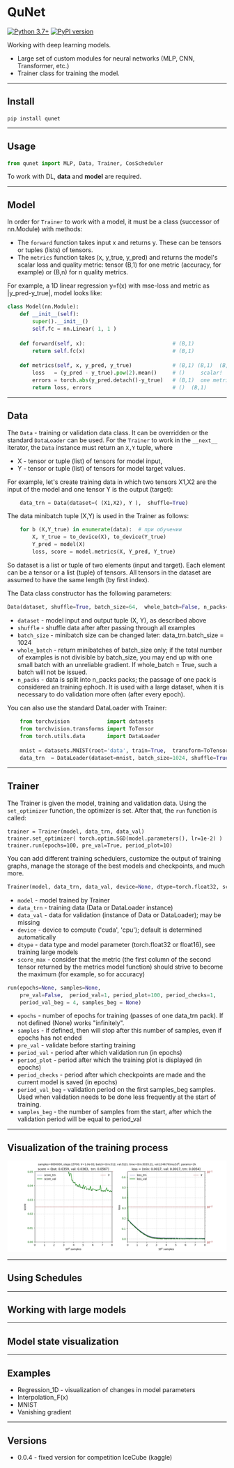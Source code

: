 # QuNet

[![Python 3.7+](https://img.shields.io/badge/python-3.7+-blue.svg)](https://www.python.org/downloads/release/python-370/)
[![PyPI version](https://badge.fury.io/py/torchinfo.svg)](https://badge.fury.io/py/torchinfo)


Working with deep learning models.
* Large set of custom modules for neural networks (MLP, CNN, Transformer, etc.)
* Trainer class for training the model.

<hr>

## Install

```
pip install qunet
```
<hr>

## Usage

```python
from qunet import MLP, Data, Trainer, CosScheduler
```
To work with DL, **data** and **model** are required. 

<hr>

## Model

In order for `Trainer` to work with a model, it must be a class (successor of nn.Module) with methods:
* The `forward` function takes input x and returns y.
These can be tensors or tuples (lists) of tensors.
* The `metrics` function takes  (x, y_true, y_pred) and returns the model's scalar loss and quality metric: 
tensor (B,1) for one metric (accuracy, for example) or (B,n) for n quality metrics.

For example, a 1D linear regression  y=f(x) with mse-loss and metric as |y_pred-y_true|, model looks like:
```python
class Model(nn.Module):
    def __init__(self):        
        super().__init__() 
        self.fc = nn.Linear( 1, 1 )

    def forward(self, x):                            # (B,1)
        return self.fc(x)                            # (B,1)

    def metrics(self, x, y_pred, y_true)             # (B,1) (B,1)  (B,1)        
        loss   = (y_pred - y_true).pow(2).mean()     # ()     scalar!
        errors = torch.abs(y_pred.detach()-y_true)   # (B,1)  one metric
        return loss, errors                          # ()  (B,1)
```
<hr>

## Data

The `Data` - training or validation data class. It can be overridden or the standard `DataLoader` can be used.
For the `Trainer` to work in the `__next__` iterator, the `Data` instance must return an `X,Y` tuple, where
* X - tensor or tuple (list) of tensors for model input,
* Y - tensor or tuple (list) of tensors for model target values.

For example, let's create training data in which two tensors X1,X2 are the input of the model and one tensor Y is the output (target):
```python    
    data_trn = Data(dataset=( (X1,X2), Y ),  shuffle=True)  
```        
The data minibatch tuple (X,Y) is used in the Trainer as follows:
```python
    for b (X,Y_true) in enumerate(data):  # при обучении
        X, Y_true = to_device(X), to_device(Y_true)            
        Y_pred = model(X)
        loss, score = model.metrics(X, Y_pred, Y_true)
```
So dataset is a list or tuple of two elements (input and target).
Each element can be a tensor or a list (tuple) of tensors.
All tensors in the dataset are assumed to have the same length (by first index).

The Data class constructor has the following parameters:
```python
Data(dataset, shuffle=True, batch_size=64,  whole_batch=False, n_packs=1)
```
* `dataset` - model input and output tuple (X, Y), as described above
* `shuffle` - shuffle data after after passing through all examples
* `batch_size` - minibatch size can be changed later: data_trn.batch_size = 1024
* `whole_batch` - return minibatches of batch_size only; if the total number of examples is not divisible by batch_size, you may end up with one small batch with an unreliable gradient. If whole_batch = True, such a batch will not be issued.
* `n_packs` - data is split into n_packs packs; the passage of one pack is considered an training ephoch. It is used with a large dataset, when it is necessary to do validation more often (after every epoch).
</ul>

You can also use the standard DataLoader with Trainer:
```python
    from torchvision            import datasets
    from torchvision.transforms import ToTensor 
    from torch.utils.data       import DataLoader

    mnist = datasets.MNIST(root='data', train=True,  transform=ToTensor(), download=True)
    data_trn  = DataLoader(dataset=mnist, batch_size=1024, shuffle=True)
```
<hr>

## Trainer

The Trainer is given the model, training and validation data.
Using the `set_optimizer` function, the optimizer is set.
After that, the `run` function is called:
```
trainer = Trainer(model, data_trn, data_val)
trainer.set_optimizer( torch.optim.SGD(model.parameters(), lr=1e-2) )
trainer.run(epochs=100, pre_val=True, period_plot=10)
```
You can add different training schedulers, customize the output of training graphs, manage the storage of the best models and checkpoints, and much more.

```python
Trainer(model, data_trn, data_val, device=None, dtype=torch.float32, score_max=False)
```

* `model`     - model trained by Trainer
* `data_trn`  - training data (Data or DataLoader instance)
* `data_val`  - data for validation (instance of Data or DataLoader); may be missing
* `device`    - device to compute ('cuda', 'cpu'); default is determined automatically
* `dtype`     - data type and model parameter (torch.float32 or float16), see training large models
* `score_max` - consider that the metric (the first column of the second tensor returned by the metrics model function) should strive to become the maximum (for example, so for accuracy)

```python
run(epochs=None, samples=None,
    pre_val=False,  period_val=1, period_plot=100, period_checks=1,          
    period_val_beg = 4, samples_beg = None)
```

* `epochs`         - number of epochs for training (passes of one data_trn pack). If not defined (None) works "infinitely".
* `samples`        - if defined, then will stop after this number of samples, even if epochs has not ended
* `pre_val`        - validate before starting training
* `period_val`     - period after which validation run (in epochs)
* `period_plot`    - period after which the training plot is displayed (in epochs)
* `period_checks`  - period after which checkpoints are made and the current model is saved (in epochs)
* `period_val_beg` - validation period on the first samples_beg samples. Used when validation needs to be done less frequently at the start of training.
* `samples_beg`   -  the number of samples from the start, after which the validation period will be equal to period_val


<hr>

## Visualization of the training process

<img src="img/loss.png">

<hr>

## Using Schedules

<hr>

## Working with large models

<hr>

## Model state visualization

<hr>

## Examples

* Regression_1D - visualization of changes in model parameters
* Interpolation_F(x)
* MNIST
* Vanishing gradient

<hr>

## Versions

* 0.0.4 - fixed version for competition IceCube (kaggle)